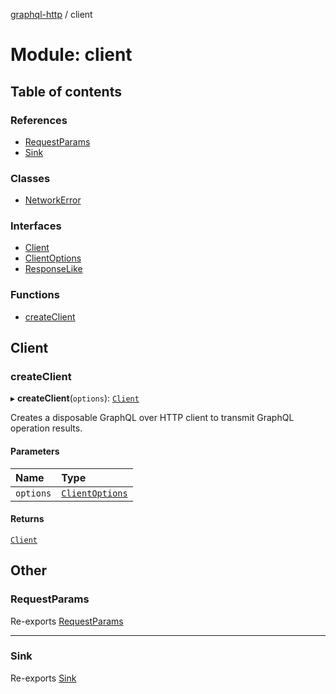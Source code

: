 [graphql-http](../README.md) / client

# Module: client

## Table of contents

### References

- [RequestParams](client.md#requestparams)
- [Sink](client.md#sink)

### Classes

- [NetworkError](../classes/client.NetworkError.md)

### Interfaces

- [Client](../interfaces/client.Client.md)
- [ClientOptions](../interfaces/client.ClientOptions.md)
- [ResponseLike](../interfaces/client.ResponseLike.md)

### Functions

- [createClient](client.md#createclient)

## Client

### createClient

▸ **createClient**(`options`): [`Client`](../interfaces/client.Client.md)

Creates a disposable GraphQL over HTTP client to transmit
GraphQL operation results.

#### Parameters

| Name | Type |
| :------ | :------ |
| `options` | [`ClientOptions`](../interfaces/client.ClientOptions.md) |

#### Returns

[`Client`](../interfaces/client.Client.md)

## Other

### RequestParams

Re-exports [RequestParams](../interfaces/common.RequestParams.md)

___

### Sink

Re-exports [Sink](../interfaces/common.Sink.md)
